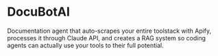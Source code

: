 # DocuBotAI
Documentation agent that auto-scrapes your entire toolstack with Apify, processes it through Claude API, and creates a RAG system so coding agents can actually use your tools to their full potential.
